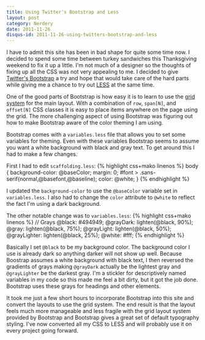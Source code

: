 ```yaml
---
title: Using Twitter's Bootstrap and Less
layout: post
category: Nerdery
date: 2011-11-26
disqus-id: 2011-11-26-using-twitters-bootstrap-and-less
---
```


I have to admit this site has been in bad shape for quite some time now. I decided to spend some time between turkey sandwiches this Thanksgiving weekend to fix it up a little. I'm not much of a designer so the thoughts of fixing up all the CSS was not very appealing to me. I decided to give [Twitter's Bootstrap][twitter-bootstrap] a try and hope that would take care of the hard parts while giving me a chance to try out [LESS][less-css] at the same time.

One of the good parts of Bootstrap is how easy it is to learn to use the [grid system][bootstrap-grid] for the main layout. With a combination of `row`, `span[N]`, and `offset[N]` CSS classes it is easy to place items anywhere on the page using the grid. The more challenging aspect of using Bootstrap was figuring out how to make Bootstrap aware of the color theming I am using.

Bootstrap comes with a `variables.less` file that allows you to set some variables for theming. Even with these variables Bootstrap seems to assume you want a white background with black and gray text. To get around this I had to make a few changes.

First I had to edit `scaffolding.less`:
{% highlight css+mako  linenos %}
body {
  background-color: @baseColor;
  margin: 0;
  #font > .sans-serif(normal,@basefont,@baseline);
  color: @white;
}
{% endhighlight %}

 I updated the `background-color` to use the `@baseColor` variable set in `variables.less`. I also had to change the `color` attribute to `@white` to reflect the fact I'm using a dark background.

The other notable change was to `variables.less`:
{% highlight css+mako linenos %}
// Grays
@black:             #494949;
@grayDark:          lighten(@black, 90%);
@gray:              lighten(@black, 75%);
@grayLight:         lighten(@black, 50%);
@grayLighter:       lighten(@black, 25%);
@white:             #fff;
{% endhighlight %}

Basically I set `@black` to be my background color. The background color I use is already dark so anything darker will not show up well. Because Boostrap assumes a white background with black text, I then reversed the gradients of grays making `@grayDark` actually be the lightest gray and `@grayLighter` be the darkest gray. I'm a stickler for descriptively named variables in my code so this made me feel a bit dirty, but it got the job done. Bootstrap uses these grays for headings and other elements.

It took me just a few short hours to incorporate Bootstrap into this site and convert the layouts to use the grid system. The end result is that the layout feels much more manageable and less fragile with the grid layout system provided by Bootstrap and Bootstrap gives a great set of default typography styling. I've now converted all my CSS to LESS and will probably use it on every project going forward.


[twitter-bootstrap]: http://twitter.github.com/bootstrap/
[less-css]: http://lesscss.org
[bootstrap-grid]: http://twitter.github.com/bootstrap/#grid-system

